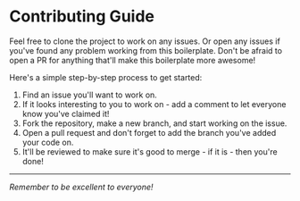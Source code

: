 # Contributing Guide

Feel free to clone the project to work on any issues.
Or open any issues if you've found any problem working from this boilerplate. Don't be afraid to open a PR for anything that'll make this boilerplate more awesome!

Here's a simple step-by-step process to get started:
1. Find an issue you'll want to work on.
2. If it looks interesting to you to work on - add a comment to let everyone know you've claimed it!
3. Fork the repository, make a new branch, and start working on the issue.
4. Open a pull request and don't forget to add the branch you've added your code on.
5. It'll be reviewed to make sure it's good to merge - if it is - then you're done!
---
*Remember to be excellent to everyone!*

